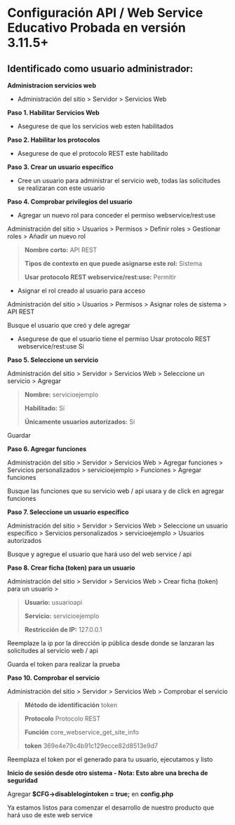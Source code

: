 # Configuración API / Web Service Educativo Probada en versión 3.11.5+

## Identificado como usuario administrador: 

**Administracion servicios web**

- Administración del sitio > Servidor > Servicios Web

**Paso 1. Habilitar Servicios Web**

- Asegurese de que los servicios web esten habilitados

**Paso 2. Habilitar los protocolos**

- Asegurese de que el protocolo REST este habilitado

**Paso 3. Crear un usuario específico**

- Cree un usuario para administrar el servicio web, todas las solicitudes se realizaran con este usuario

**Paso 4. Comprobar privilegios del usuario**

- Agregar un nuevo rol para conceder el permiso webservice/rest:use

Administración del sitio > Usuarios > Permisos > Definir roles > Gestionar roles > Añadir un nuevo rol

> **Nombre corto:** API REST
> 
> **Tipos de contexto en que puede asignarse este rol:** Sistema
> 
> **Usar protocolo REST webservice/rest:use:** Permitir

- Asignar el rol creado al usuario para acceso

Administración del sitio > Usuarios > Permisos > Asignar roles de sistema > API REST

Busque el usuario que creó y dele agregar

- Asegurese de que el usuario tiene el permiso Usar protocolo REST webservice/rest:use Sí

**Paso 5. Seleccione un servicio**

Administración del sitio > Servidor > Servicios Web > Seleccione un servicio > Agregar 

> **Nombre:** servicioejemplo
> 
> **Habilitado:** Sí
> 
> **Únicamente usuarios autorizados:** Sí

Guardar

**Paso 6. Agregar funciones**

Administración del sitio > Servidor > Servicios Web > Agregar funciones > Servicios personalizados > servicioejemplo > Funciones > Agregar funciones

Busque las funciones que su servicio web / api usara y de click en agregar funciones

**Paso 7. Seleccione un usuario específico**

Administración del sitio > Servidor > Servicios Web > Seleccione un usuario específico > Servicios personalizados > servicioejemplo > Usuarios autorizados

Busque y agregue el usuario que hará uso del web service / api

**Paso 8. Crear ficha (token) para un usuario**

Administración del sitio > Servidor > Servicios Web > Crear ficha (token) para un usuario > 

> **Usuario:** usuarioapi
> 
> **Servicio:** servicioejemplo
> 
> **Restricción de IP:** 127.0.0.1

Reemplaze la ip por la dirección ip pública desde donde se lanzaran las solicitudes al servicio web / api

Guarda el token para realizar la prueba

**Paso 10. Comprobar el servicio**

Administración del sitio > Servidor > Servicios Web > Comprobar el servicio

> **Método de identificación** token
> 
> **Protocolo** Protocolo REST
> 
> **Función** core_webservice_get_site_info
>
> **token** 369e4e79c4b91c129ecce82d8513e9d7

Reemplaza el token por el generado para tu usuario, ejecutamos y listo

**Inicio de sesión desde otro sistema - Nota: Esto abre una brecha de seguridad**

Agregar **$CFG->disablelogintoken = true;** en **config.php**

Ya estamos listos para comenzar el desarrollo de nuestro producto que hará uso de este web service

